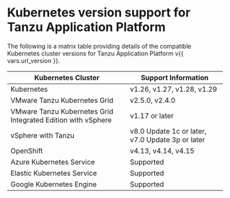 # Kubernetes version support for Tanzu Application Platform

The following is a matrix table providing details of the compatible Kubernetes
cluster versions for Tanzu Application Platform v{{ vars.url_version }}.

<table>
<thead>
  <tr>
    <th>Kubernetes Cluster</th>
    <th>Support Information</th>
  </tr>
</thead>
<tbody>
  <tr>
    <td>Kubernetes</td>
    <td>v1.26, v1.27, v1.28, v1.29</td>
  </tr>
  <tr>
    <td>VMware Tanzu Kubernetes Grid</td>
    <td>v2.5.0, v2.4.0</td>
  </tr>
  <tr>
    <td>VMware Tanzu Kubernetes Grid Integrated Edition with vSphere</td>
    <td>v1.17 or later</td>
  </tr>
  <tr>
    <td>vSphere with Tanzu</td>
    <td>v8.0 Update 1c or later, v7.0 Update 3p or later</td>
  </tr>
  <tr>
    <td>OpenShift</td>
    <td>v4.13, v4.14, v4.15</td>
  </tr>
  <tr>
    <td>Azure Kubernetes Service</td>
    <td>Supported</td>
  </tr>
  <tr>
    <td>Elastic Kubernetes Service</td>
    <td>Supported</td>
  </tr>
  <tr>
    <td>Google Kubernetes Engine</td>
    <td>Supported</td>
  </tr>
</tbody>
</table>
